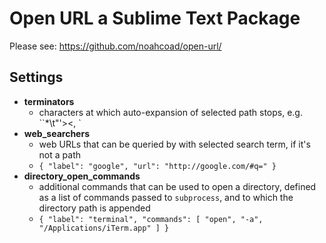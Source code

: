# Open URL a Sublime Text Package
Please see: https://github.com/noahcoad/open-url/

## Settings

- __terminators__
  + characters at which auto-expansion of selected path stops, e.g. ``*\t\"'><, []()`
- __web_searchers__
  + web URLs that can be queried by with selected search term, if it's not a path
  + `{ "label": "google", "url": "http://google.com/#q=" }`
- __directory_open_commands__
  + additional commands that can be used to open a directory, defined as a list of commands passed to `subprocess`, and to which the directory path is appended
  + `{ "label": "terminal", "commands": [ "open", "-a", "/Applications/iTerm.app" ] }`
